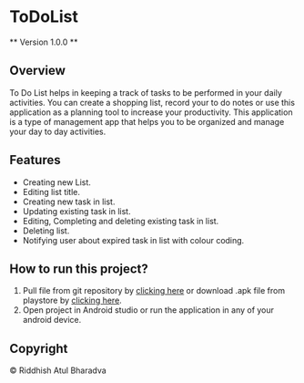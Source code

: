 # ToDoList
** Version 1.0.0 **
## Overview
To Do List helps in keeping a track of tasks to be performed in your daily activities. You can create a shopping list, record your to do notes or use this application as a planning tool to increase your productivity. This application is a type of management app that helps you to be organized and manage your day to day activities.
## Features
<!-- UL -->
* Creating new List.
* Editing list title.
* Creating new task in list.
* Updating existing task in list.
* Editing, Completing and deleting existing task in list.
* Deleting list.
* Notifying user about expired task in list with colour coding.
## How to run this project?
<!-- OL -->
1. Pull file from git repository by [clicking here](https://github.com/Riddhish-Bharadva/ToDoList) or download .apk file from playstore by [clicking here](https://play.google.com/store/apps/details?id=com.rab.todolist).
1. Open project in Android studio or run the application in any of your android device.
## Copyright
© Riddhish Atul Bharadva
